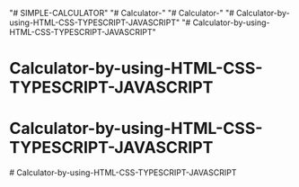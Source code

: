"# SIMPLE-CALCULATOR" 
"# Calculator-" 
"# Calculator-" 
"# Calculator-by-using-HTML-CSS-TYPESCRIPT-JAVASCRIPT" 
"# Calculator-by-using-HTML-CSS-TYPESCRIPT-JAVASCRIPT" 
# Calculator-by-using-HTML-CSS-TYPESCRIPT-JAVASCRIPT
# Calculator-by-using-HTML-CSS-TYPESCRIPT-JAVASCRIPT
#   C a l c u l a t o r - b y - u s i n g - H T M L - C S S - T Y P E S C R I P T - J A V A S C R I P T  
 